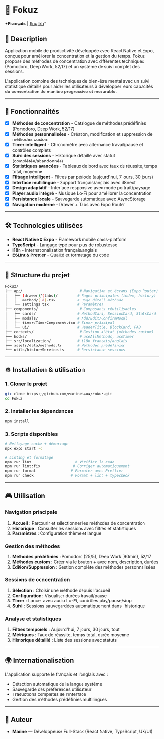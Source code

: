 # 🎯 Fokuz

**\*Français** | [English](README.en.md)\*

## 📖 Description

Application mobile de productivité développée avec React Native et Expo, conçue pour améliorer la concentration et la gestion du temps. Fokuz propose des méthodes de concentration avec différentes techniques (Pomodoro, Deep Work, 52/17) et un système de suivi complet des sessions.

L'application combine des techniques de bien-être mental avec un suivi statistique détaillé pour aider les utilisateurs à développer leurs capacités de concentration de manière progressive et mesurable.

---

## 🚀 Fonctionnalités

- [x] **Méthodes de concentration** - Catalogue de méthodes prédéfinies (Pomodoro, Deep Work, 52/17)
- [x] **Méthodes personnalisées** - Création, modification et suppression de méthodes custom
- [x] **Timer intelligent** - Chronomètre avec alternance travail/pause et contrôles complets
- [x] **Suivi des sessions** - Historique détaillé avec statut (complétée/abandonnée)
- [x] **Statistiques avancées** - Tableaux de bord avec taux de réussite, temps total, moyenne
- [x] **Filtrage intelligent** - Filtres par période (aujourd'hui, 7 jours, 30 jours)
- [x] **Interface multilingue** - Support français/anglais avec i18next
- [x] **Design adaptatif** - Interface responsive avec mode portrait/paysage
- [x] **Player audio intégré** - Musique Lo-Fi pour améliorer la concentration
- [x] **Persistance locale** - Sauvegarde automatique avec AsyncStorage
- [x] **Navigation moderne** - Drawer + Tabs avec Expo Router

---

## 🛠️ Technologies utilisées

- **React Native & Expo** - Framework mobile cross-platform
- **TypeScript** - Langage typé pour plus de robustesse
- **i18n** - Internationalisation français/anglais
- **ESLint & Prettier** - Qualité et formatage du code

---

## 📂 Structure du projet

```bash
Fokuz/
├── app/                          # Navigation et écrans (Expo Router)
│   ├── (drawer)/(tabs)/         # Pages principales (index, history)
│   ├── method/[id].tsx          # Page détail méthode
│   └── settings.tsx             # Paramètres
├── components/                   # Composants réutilisables
│   ├── cards/                   # MethodCard, SessionCard, StatsCard
│   ├── modals/                  # Add/Edit/ConfirmModal
│   ├── timer/TimerComponent.tsx # Timer principal
│   └── ui/                      # HeaderTitle, BlockCard, FAB
├── contexts/                     # Gestion d'état (méthodes custom)
├── hooks/                        # useAllMethods, useTimer
├── src/localization/            # i18n français/anglais
├── assets/data/methods.ts       # Méthodes prédéfinies
└── utils/historyService.ts      # Persistance sessions
```

---

## ⚙️ Installation & utilisation

### 1. Cloner le projet

```bash
git clone https://github.com/MarineG404/Fokuz.git
cd Fokuz
```

### 2. Installer les dépendances

```bash
npm install
```

### 3. Scripts disponibles

```bash
# Nettoyage cache + démarrage
npx expo start -c

# Linting et formatage
npm run lint                    # Vérifier le code
npm run lint:fix               # Corriger automatiquement
npm run format                # Formater avec Prettier
npm run check                 # Format + lint + typecheck
```

---

## 🎮 Utilisation

### Navigation principale

1. **Accueil** : Parcourir et sélectionner les méthodes de concentration
2. **Historique** : Consulter les sessions avec filtres et statistiques
3. **Paramètres** : Configuration thème et langue

### Gestion des méthodes

1. **Méthodes prédéfinies** : Pomodoro (25/5), Deep Work (90min), 52/17
2. **Méthodes custom** : Créer via le bouton + avec nom, description, durées
3. **Édition/Suppression** : Gestion complète des méthodes personnalisées

### Sessions de concentration

1. **Sélection** : Choisir une méthode depuis l'accueil
2. **Configuration** : Visualiser durées travail/pause
3. **Timer** : Lancer avec audio Lo-Fi, contrôles play/pause/stop
4. **Suivi** : Sessions sauvegardées automatiquement dans l'historique

### Analyse et statistiques

1. **Filtres temporels** : Aujourd'hui, 7 jours, 30 jours, tout
2. **Métriques** : Taux de réussite, temps total, durée moyenne
3. **Historique détaillé** : Liste des sessions avec statuts

---

## 🌍 Internationalisation

L'application supporte le français et l'anglais avec :

- Détection automatique de la langue système
- Sauvegarde des préférences utilisateur
- Traductions complètes de l'interface
- Gestion des méthodes prédéfinies multilingues

---

## 👥 Auteur

- **Marine** — Développeuse Full-Stack (React Native, TypeScript, UX/UI)
